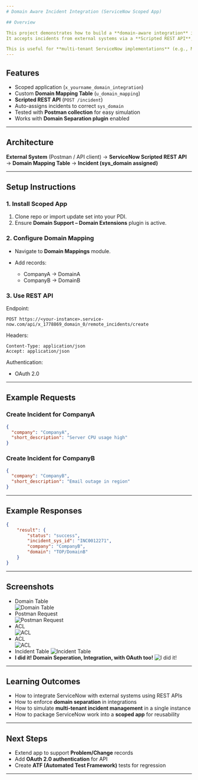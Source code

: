 ```yaml
---
# Domain Aware Incident Integration (ServiceNow Scoped App)

## Overview

This project demonstrates how to build a **domain-aware integration** in ServiceNow.
It accepts incidents from external systems via a **Scripted REST API**, then routes them to the correct **domain** based on a company-to-domain mapping.

This is useful for **multi-tenant ServiceNow implementations** (e.g., Managed Service Providers), where each customer must have isolated data using **Domain Separation**.
---
```


## Features

- Scoped application (`x_yourname_domain_integration`)
- Custom **Domain Mapping Table** (`u_domain_mapping`)
- **Scripted REST API** (`POST /incident`)
- Auto-assigns incidents to correct `sys_domain`
- Tested with **Postman collection** for easy simulation
- Works with **Domain Separation plugin** enabled

---

## Architecture

**External System** (Postman / API client) → **ServiceNow Scripted REST API** → **Domain Mapping Table** → **Incident (sys_domain assigned)**

---

## Setup Instructions

### 1. Install Scoped App

1. Clone repo or import update set into your PDI.
2. Ensure **Domain Support – Domain Extensions** plugin is active.

### 2. Configure Domain Mapping

- Navigate to **Domain Mappings** module.
- Add records:

  - CompanyA → DomainA
  - CompanyB → DomainB

### 3. Use REST API

Endpoint:

```
POST https://<your-instance>.service-now.com/api/x_1778869_domain_0/remote_incidents/create
```

Headers:

```http
Content-Type: application/json
Accept: application/json
```

Authentication:

- OAuth 2.0

---

## Example Requests

### Create Incident for CompanyA

```json
{
  "company": "CompanyA",
  "short_description": "Server CPU usage high"
}
```

### Create Incident for CompanyB

```json
{
  "company": "CompanyB",
  "short_description": "Email outage in region"
}
```

---

## Example Responses

```json
{
    "result": {
        "status": "success",
        "incident_sys_id": "INC0012271",
        "company": "CompanyB",
        "domain": "TOP/DomainB"
    }
}
```

---

## Screenshots

- Domain Table  
  ![Domain Table](screenshots/domain.png)
- Postman Request  
  ![Postman Request](postman_collection/postman_request.png)
- ACL  
  ![ACL](acl/Scoped_Integration_Users_1.png)
- ACL  
  ![ACL](acl/Scoped_Integration_Users_2.png)
- Incident Table
  ![Incident Table](screenshots/incident_table.png)
- **I did it! Domain Seperation, Integration, with OAuth too!**
  ![I did it!](i_did_it.jpg)
---

## Learning Outcomes

- How to integrate ServiceNow with external systems using REST APIs
- How to enforce **domain separation** in integrations
- How to simulate **multi-tenant incident management** in a single instance
- How to package ServiceNow work into a **scoped app** for reusability

---

## Next Steps

- Extend app to support **Problem/Change** records
- Add **OAuth 2.0 authentication** for API
- Create **ATF (Automated Test Framework)** tests for regression

---
